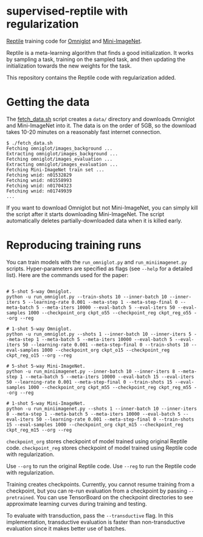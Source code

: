 # supervised-reptile with regularization

[Reptile](https://arxiv.org/abs/1803.02999) training code for [Omniglot](https://github.com/brendenlake/omniglot) and [Mini-ImageNet](https://openreview.net/pdf?id=rJY0-Kcll).

Reptile is a meta-learning algorithm that finds a good initialization. It works by sampling a task, training on the sampled task, and then updating the initialization towards the new weights for the task.

This repository contains the Reptile code with regularization added.

# Getting the data

The [fetch_data.sh](fetch_data.sh) script creates a `data/` directory and downloads Omniglot and Mini-ImageNet into it. The data is on the order of 5GB, so the download takes 10-20 minutes on a reasonably fast internet connection.

```
$ ./fetch_data.sh
Fetching omniglot/images_background ...
Extracting omniglot/images_background ...
Fetching omniglot/images_evaluation ...
Extracting omniglot/images_evaluation ...
Fetching Mini-ImageNet train set ...
Fetching wnid: n01532829
Fetching wnid: n01558993
Fetching wnid: n01704323
Fetching wnid: n01749939
...
```

If you want to download Omniglot but not Mini-ImageNet, you can simply kill the script after it starts downloading Mini-ImageNet. The script automatically deletes partially-downloaded data when it is killed early.

# Reproducing training runs

You can train models with the `run_omniglot.py` and `run_miniimagenet.py` scripts. Hyper-parameters are specified as flags (see `--help` for a detailed list). Here are the commands used for the paper:

```shell

# 5-shot 5-way Omniglot.
python -u run_omniglot.py --train-shots 10 --inner-batch 10 --inner-iters 5 --learning-rate 0.001 --meta-step 1 --meta-step-final 0 --meta-batch 5 --meta-iters 10000 --eval-batch 5 --eval-iters 50 --eval-samples 1000 --checkpoint_org ckpt_o55 --checkpoint_reg ckpt_reg_o55 --org --reg

# 1-shot 5-way Omniglot.
python -u run_omniglot.py --shots 1 --inner-batch 10 --inner-iters 5 --meta-step 1 --meta-batch 5 --meta-iters 10000 --eval-batch 5 --eval-iters 50 --learning-rate 0.001 --meta-step-final 0 --train-shots 10 --eval-samples 1000 --checkpoint_org ckpt_o15 --checkpoint_reg ckpt_reg_o15 --org --reg

# 5-shot 5-way Mini-ImageNet.
python -u run_miniimagenet.py --inner-batch 10 --inner-iters 8 --meta-step 1 --meta-batch 5 --meta-iters 10000 --eval-batch 15 --eval-iters 50 --learning-rate 0.001 --meta-step-final 0 --train-shots 15 --eval-samples 1000 --checkpoint_org ckpt_m55 --checkpoint_reg ckpt_reg_m55 --org --reg

# 1-shot 5-way Mini-ImageNet.
python -u run_miniimagenet.py --shots 1 --inner-batch 10 --inner-iters 8 --meta-step 1 --meta-batch 5 --meta-iters 10000 --eval-batch 5 --eval-iters 50 --learning-rate 0.001 --meta-step-final 0 --train-shots 15 --eval-samples 1000 --checkpoint_org ckpt_m15 --checkpoint_reg ckpt_reg_m15 --org --reg

```

`checkpoint_org` stores checkpoint of model trained using original Reptile code. `checkpoint_reg` stores checkpoint of model trained using Reptile code with regularization.

Use `--org` to run the original Reptile code. Use `--reg` to run the Reptile code with regularization.

Training creates checkpoints. Currently, you cannot resume training from a checkpoint, but you can re-run evaluation from a checkpoint by passing `--pretrained`. You can use TensorBoard on the checkpoint directories to see approximate learning curves during training and testing.

To evaluate with transduction, pass the `--transductive` flag. In this implementation, transductive evaluation is faster than non-transductive evaluation since it makes better use of batches.


